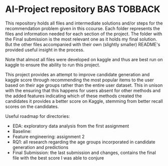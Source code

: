 # AI-Project repository BAS TOBBACK
This repository holds all files and intermediate solutions and/or steps for the recommendation problem given in this ccourse.
Each folder represents the files and information needed for each section of the project.
The folder with the Final submission is the most relevant one as it holds my final solution. But the other files accompanied with their own (slightly smaller) README's provided useful insight in the process.

Note that almost all files were developed on kaggle and thus are best run on kaggle to ensure the ability to run this project.

This project provides an attempt to improve candidate generation and kaggle score through recommending the most popular items to the user based on their age groups rather than the entire user dataset.
This in unison with the ensuring that this happens for users absent for other methods and the added features indicating which of these methods created the candidates it provides a better score on Kaggle, stemming from better recall scores on the candidates.

Useful roadmap for directories:
* EDA: exploratory data analysis from the first assignment
* Baseline: 
* Feature engineering: assignment 2
* RQ1: all research regarding the age groups incorporated in candidate generation and predictions
* Final Submission: the last submission and changes, contains the final file with the best score I was able to conjure
